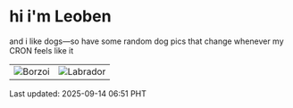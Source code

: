 # hi i'm Leoben

and i like dogs—so have some random dog pics that change whenever my CRON feels like it

|  |  |
|--------|----------|
| ![Borzoi](https://random-dog-vercel.vercel.app/api/random-borzoi?v=1757803882) | ![Labrador](https://random-dog-vercel.vercel.app/api/random-labrador?v=1757803882) |

Last updated: 2025-09-14 06:51 PHT
